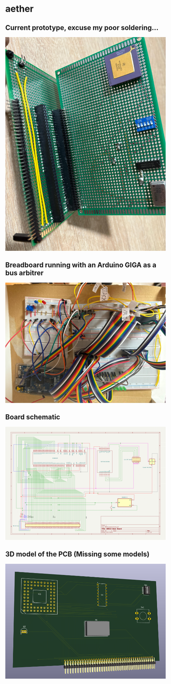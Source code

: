 # aether

## Current prototype, excuse my poor soldering...

![prototype](proto.jpeg)

## Breadboard running with an Arduino GIGA as a bus arbitrer

![breadboard](breadboard.jpeg)

## Board schematic

![schematic](68010_board.png)

## 3D model of the PCB (Missing some models)

![3d](3d_68k.png)
